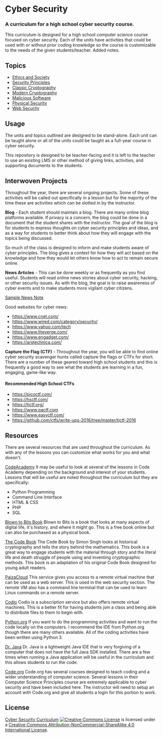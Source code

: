 # Cyber Security
### A curriculum for a high school cyber security course.

This curriculum is designed for a high school computer science course focused on cyber security.  Each of the units have activities that could be used with or without prior coding knowledge so the course is customizable to the needs of the given students/teacher. Added notes.

## Topics
- [Ethics and Society](./Ethics_Society/Intro_Ethics.md)
- [Security Principles](./Security_Principles/readme.md)
- [Classic Cryptography](./Classic_Cryptography/readme.md)
- [Modern Cryptography](./Modern_Cryptography/readme.md)
- [Malicious Software](./Malware/readme.md)
- [Physical Security](./Physical_Security/readme.md)
- [Web Security](./Web_Security/readme.md)

## Usage
The units and topics outlined are designed to be stand-alone. Each unit can be taught alone or all of the units could be taught as a full-year course in cyber security.

This repository is designed to be teacher-facing and it is left to the teacher to use an existing LMS or other method of giving links, activities, and supporting documents to the students.

## Interwoven Projects
Throughout the year, there are several ongoing projects.  Some of these activities will be called out specifically in a lesson but for the majority of the time these are activities which can be slotted in by the instructor.

<b>Blog</b> - Each student should maintain a blog.  There are many online blog platforms available.  If privacy is a concern, the blog could be done in a document that the student shares with the instructor.  The goal of the blog is for students to express thoughts on cyber security principles and ideas, and as a way for students to better think about how they will engage with the topics being discussed.

So much of the class is designed to inform and make students aware of cyber principles. The blog gives a context for how they will act based on the knowledge and how they would let others know how to act to remain secure online.

<b>News Articles</b> - This can be done weekly or as frequently as you find useful.  Students will read online news stories about cyber security, hacking, or other security issues.  As with the blog, the goal is to raise awareness of cyber events and to make students more vigilant cyber citizens.

[Sample News Note](Sample_News_Note.docx)

Good websites for cyber news:
- https://www.cnet.com/
- https://www.wired.com/category/security/
- https://www.yahoo.com/tech
- https://www.theverge.com/
- https://www.engadget.com/
- https://arstechnica.com/

<b>Capture the Flag (CTF)</b> - Throughout the year, you will be able to find online cyber security scavenger hunts called capture the flags or CTFs for short. There are a number of these geared toward high school students and this is frequently a good way to see what the students are learning in a fun, engaging, game-like way.

#### Recommended High School CTFs
- https://picoctf.com/
- https://hsctf.com/
- https://tjctf.org/
- https://www.pactf.com
- https://www.easyctf.com/
- https://github.com/ctfs/write-ups-2016/tree/master/tjctf-2016


## Resources
There are several resources that are used throughout the curriculum. As with any of the lessons you can customize what works for you and what doesn't.

[CodeAcademy](https://www.codecademy.com/)
It may be useful to look at several of the lessons in Code Academy depending on the background and interest of your students.  Lessons that will be useful are noted throughout the curriculum but they are specifically:
- Python Programming
- Command Line Interface
- HTML & CSS
- PHP
- SQL

[Blown to Bits Book](http://www.bitsbook.com/)
Blown to Bits is a book that looks at many aspects of digital life, it's history, and where it might go.  This is a free book online but can also be purchased as a physical book.

[The Code Book](https://www.amazon.com/Code-Book-Secrets-Behind-Codebreaking/dp/0385730624/)
The Code Book by Simon Singh looks at historical cryptography and tells the story behind the mathematics.  This book is a great way to engage students with the material through story and the literal life and death struggle of people using and inventing cryptographic methods.
This book is an adaptation of his original Code Book designed for young adult readers.

[PaizaCloud](https://paiza.cloud/)
This service gives you access to a remote virtual machine that can be used as a web server. This is used in the web security section. The remote VM also has a command line terminal that can be used to learn Linux commands on a remote server.

[Codio](https://codio.com)
Codio is a subscription service but also offers remote virtual machines. This is a better fit for having students join a class and being able to distribute files to them to begin with.

[Python.org](https://www.python.org/)
If you want to do the programming activities and want to run the code locally on the computers.  I recommend the IDE from Python.org though there are many others available.  All of the coding activities have been written using Python 3.

[Dr. Java](http://www.drjava.org/)
Dr. Java is a lightweight Java IDE that is very forgiving of a computer that does not have the full Java SDK installed. There are a few times when running a Java application will be useful in the curriculum and this allows students to run the code.

[Code.org](https://studio.code.org/home)
Code.org has several courses designed to teach coding and a wider understanding of computer science.  Several lessons in their Computer Science Principles course are extremely applicable to cyber security and have been included here. The instructor will need to setup an account with Code.org and give all students a login for this portion to work.

## License
[Cyber Security Curriculum](https://github.com/DerekBabb/CyberSecurity) <a rel="license" href="http://creativecommons.org/licenses/by-nc-sa/4.0/"><img alt="Creative Commons License" style="border-width:0" src="https://i.creativecommons.org/l/by-nc-sa/4.0/88x31.png" /></a> is licensed under a <a rel="license" href="http://creativecommons.org/licenses/by-nc-sa/4.0/">Creative Commons Attribution-NonCommercial-ShareAlike 4.0 International License</a>.
